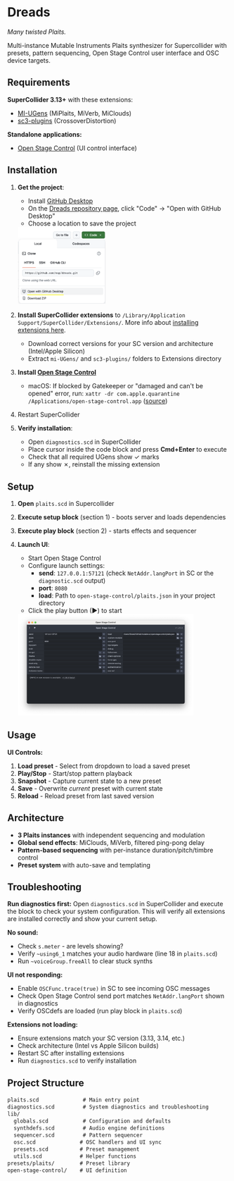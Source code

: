 # Dreads

*Many twisted Plaits.*

Multi-instance Mutable Instruments Plaits synthesizer for Supercollider with presets, pattern sequencing, Open Stage Control user interface and OSC device targets.

## Requirements

**SuperCollider 3.13+** with these extensions:
- [MI-UGens](https://github.com/v7b1/mi-UGens/releases) (MiPlaits, MiVerb, MiClouds)
- [sc3-plugins](https://github.com/supercollider/sc3-plugins/releases) (CrossoverDistortion)

**Standalone applications:**
- [Open Stage Control](https://openstagecontrol.ammd.net/) (UI control interface)

## Installation

1. **Get the project**:
   - Install [GitHub Desktop](https://desktop.github.com/)
   - On the [Dreads repository page](https://github.com/msp/dreads), click "Code" → "Open with GitHub Desktop"
   - Choose a location to save the project

   <img src="images/github-desktop.png" alt="GitHub Desktop Clone" width="200px">

2. **Install SuperCollider extensions** to `/Library/Application Support/SuperCollider/Extensions/`. More info about [installing extensions here](https://doc.sccode.org/Guides/UsingExtensions.html).
   - Download correct versions for your SC version and architecture (Intel/Apple Silicon)
   - Extract `mi-UGens/` and `sc3-plugins/` folders to Extensions directory

3. **Install [Open Stage Control](https://openstagecontrol.ammd.net/docs/getting-started/introduction/#installation)**
   - macOS: If blocked by Gatekeeper or "damaged and can't be opened" error, run: `xattr -dr com.apple.quarantine /Applications/open-stage-control.app` ([source](https://disable-gatekeeper.github.io))

4. Restart SuperCollider

5. **Verify installation**:
   - Open `diagnostics.scd` in SuperCollider
   - Place cursor inside the code block and press **Cmd+Enter** to execute
   - Check that all required UGens show ✓ marks
   - If any show ✗, reinstall the missing extension

## Setup

1. **Open** `plaits.scd` in Supercollider

2. **Execute setup block** (section 1) - boots server and loads dependencies

3. **Execute play block** (section 2) - starts effects and sequencer

4. **Launch UI**:
   - Start Open Stage Control
   - Configure launch settings:
     - **send**: `127.0.0.1:57121` (check `NetAddr.langPort` in SC or the `diagnostic.scd` output)
     - **port**: `8080`
     - **load**: Path to `open-stage-control/plaits.json` in your project directory
   - Click the play button (▶) to start

   <img src="images/open-stage-control-setup.png" alt="Open Stage Control Setup" width="400px">

## Usage

**UI Controls:**
1. **Load preset** - Select from dropdown to load a saved preset
2. **Play/Stop** - Start/stop pattern playback
3. **Snapshot** - Capture current state to a new preset
4. **Save** - Overwrite _current_ preset with current state
5. **Reload** - Reload preset from last saved version

## Architecture

- **3 Plaits instances** with independent sequencing and modulation
- **Global send effects**: MiClouds, MiVerb, filtered ping-pong delay
- **Pattern-based sequencing** with per-instance duration/pitch/timbre control
- **Preset system** with auto-save and templating

## Troubleshooting

**Run diagnostics first:**
Open `diagnostics.scd` in SuperCollider and execute the block to check your system configuration. This will verify all extensions are installed correctly and show your current setup.

**No sound:**
- Check `s.meter` - are levels showing?
- Verify `~using6_1` matches your audio hardware (line 18 in `plaits.scd`)
- Run `~voiceGroup.freeAll` to clear stuck synths

**UI not responding:**
- Enable `OSCFunc.trace(true)` in SC to see incoming OSC messages
- Check Open Stage Control send port matches `NetAddr.langPort` shown in diagnostics
- Verify OSCdefs are loaded (run play block in `plaits.scd`)

**Extensions not loading:**
- Ensure extensions match your SC version (3.13, 3.14, etc.)
- Check architecture (Intel vs Apple Silicon builds)
- Restart SC after installing extensions
- Run `diagnostics.scd` to verify installation

## Project Structure

```
plaits.scd              # Main entry point
diagnostics.scd         # System diagnostics and troubleshooting
lib/
  globals.scd           # Configuration and defaults
  synthdefs.scd         # Audio engine definitions
  sequencer.scd         # Pattern sequencer
  osc.scd              # OSC handlers and UI sync
  presets.scd          # Preset management
  utils.scd            # Helper functions
presets/plaits/        # Preset library
open-stage-control/    # UI definition
```
